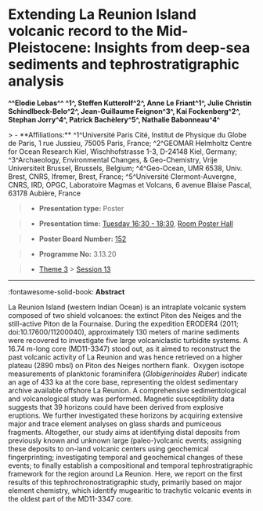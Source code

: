 # Extending La Reunion Island volcanic record to the Mid-Pleistocene: Insights from deep-sea sediments and tephrostratigraphic analysis

**^^Elodie Lebas^^ ^1^, Steffen Kutterolf^2^, Anne Le Friant^1^, Julie Christin Schindlbeck-Belo^2^, Jean-Guillaume Feignon^3^, Kai Fockenberg^2^, Stephan Jorry^4^, Patrick Bachèlery^5^, Nathalie Babonneau^4^**

<!-- more -->> - **Affiliations:** ^1^Université Paris Cité, Institut de Physique du Globe de Paris, 1 rue Jussieu, 75005 Paris, France; ^2^GEOMAR Helmholtz Centre for Ocean Research Kiel, Wischhofstrasse 1-3, D-24148 Kiel, Germany; ^3^Archaeology, Environmental Changes, & Geo-Chemistry, Vrije Universiteit Brussel, Brussels, Belgium; ^4^Geo-Ocean, UMR 6538, Univ. Brest, CNRS, Ifremer, Brest, France; ^5^Université Clermont-Auvergne, CNRS, IRD, OPGC, Laboratoire Magmas et Volcans, 6 avenue Blaise Pascal, 63178 Aubière, France 

> - **Presentation type:** Poster

> - **Presentation time:** [Tuesday 16:30 - 18:30](../sessions_comparison.md#__tabbed_2_6), [Room Poster Hall](../maps_venue.md#__tabbed_1_1)

> - **Poster Board Number:** [152](../map_poster_boards.md#tuesday)

> - **Programme No:** 3.13.20

> - [Theme 3](../theme3.md) > [Session 13](../sessions/session-3-13.md)

--- 

:fontawesome-solid-book: **Abstract**

La Reunion Island (western Indian Ocean) is an intraplate volcanic system composed of two shield volcanoes: the extinct Piton des Neiges and the still-active Piton de la Fournaise. During the expedition ERODER4 (2011; doi:10.17600/11200040), approximately 130 meters of marine sediments were recovered to investigate five large volcaniclastic turbidite systems. A 16.74 m-long core (MD11-3347) stood out, as it aimed to reconstruct the past volcanic activity of La Reunion and was hence retrieved on a higher plateau (2890 mbsl) on Piton des Neiges northern flank. 
Oxygen isotope measurements of planktonic foraminifera (*Globigerinoides Ruber*) indicate an age of 433 ka at the core base, representing the oldest sedimentary archive available offshore La Reunion. A comprehensive sedimentological and volcanological study was performed. Magnetic susceptibility data suggests that 39 horizons could have been derived from explosive eruptions. We further investigated these horizons by acquiring extensive major and trace element analyses on glass shards and pumiceous fragments.
Altogether, our study aims at identifying distal deposits from previously known and unknown large (paleo-)volcanic events; assigning these deposits to on-land volcanic centers using geochemical fingerprinting; investigating temporal and geochemical changes of these events; to finally establish a compositional and temporal tephrostratigraphic framework for the region around La Reunion.
Here, we report on the first results of this tephrochronostratigraphic study, primarily based on major element chemistry, which identify mugearitic to trachytic volcanic events in the oldest part of the MD11-3347 core.

